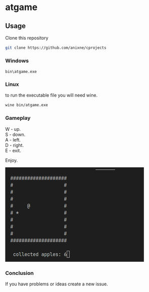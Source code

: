 # atgame

## Usage
Clone this repository
```bash
git clone https://github.com/anixne/cprojects
```

### Windows
```
bin\atgame.exe
```
### Linux
to run the executable file you will need wine.
```bash
wine bin/atgame.exe
```


### Gameplay
W - up. <br>
S - down. <br>
A - left. <br>
D - right. <br>
E - exit.

Enjoy.



![image](./assets/gameplay.png)

### Conclusion
If you have problems or ideas create a new issue.
